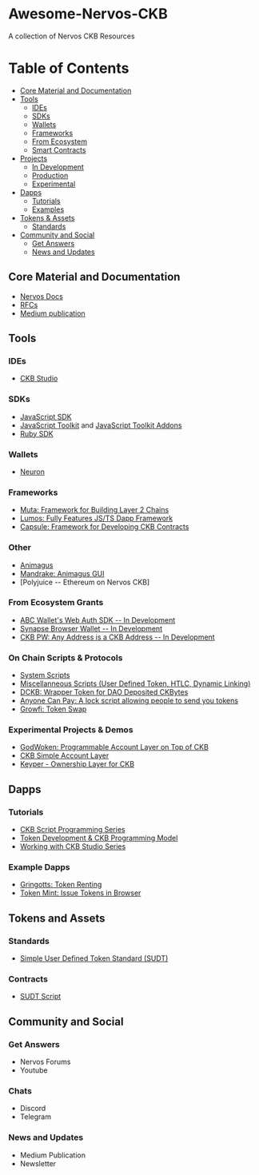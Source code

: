 # Awesome-Nervos-CKB
A collection of Nervos CKB Resources
# Table of Contents

- [Core Material and Documentation](#core-material-and-documentation)
- [Tools](#tools)
  - [IDEs](#ides)
  - [SDKs](#sdks)
  - [Wallets](#wallets)
  - [Frameworks](#frameworks)
  - [From Ecosystem](#from-ecosystem)
  - [Smart Contracts](#on-chain-scripts-or-smart-contracts)
- [Projects](#projects)
  - [In Development](#in-development)
  - [Production](#production)
  - [Experimental](#experimental)
- [Dapps](#dapps)
  - [Tutorials](#tutorials)
  - [Examples](#examples)
- [Tokens & Assets](#tokens-and-assets)
  - [Standards](#token-standards)
- [Community and Social](#community-and-social)
  - [Get Answers](#get-answers)
  - [News and Updates](#news-and-updates)



## Core Material and Documentation
- [Nervos Docs](https://docs.nervos.org/introduction/welcome.html)
- [RFCs](https://github.com/nervosnetwork/rfcs)
- [Medium publication](https://medium.com/nervosnetwork)


## Tools

### IDEs
- [CKB Studio](https://www.obsidians.io/)

### SDKs
- [JavaScript SDK](https://github.com/nervosnetwork/ckb-sdk-js)
- [JavaScript Toolkit](https://github.com/xxuejie/ckb-js-toolkit) and [JavaScript Toolkit Addons](https://github.com/xxuejie/ckb-js-toolkit-contrib)
- [Ruby SDK](https://github.com/nervosnetwork/ckb-sdk-ruby)

### Wallets
- [Neuron](https://github.com/nervosnetwork/neuron)



### Frameworks
- [Muta: Framework for Building Layer 2 Chains](https://github.com/nervosnetwork/muta)
- [Lumos: Fully Features JS/TS Dapp Framework](https://github.com/nervosnetwork/lumos)
- [Capsule: Framework for Developing CKB Contracts](https://github.com/nervosnetwork/capsule)

### Other
- [Animagus](https://github.com/xxuejie/animagus)
- [Mandrake: Animagus GUI](https://github.com/nervosnetwork/mandrake)
- [Polyjuice -- Ethereum on Nervos CKB]


### From Ecosystem Grants
- [ABC Wallet's Web Auth SDK -- In Development](https://talk.nervos.org/t/abc-wallet-another-ckb-sdk-and-ckb-web-auth/4285/2)
- [Synapse Browser Wallet -- In Development](https://talk.nervos.org/t/synapse-browser-wallet-and-keyper-agency/4339/3)
- [CKB PW: Any Address is a CKB Address -- In Development](https://talk.nervos.org/t/lay2-pw-sdk-build-dapps-on-ckb-and-run-them-everywhere/4289/12)

### On Chain Scripts & Protocols
- [System Scripts](https://github.com/nervosnetwork/ckb-system-scripts)
- [Miscellanneous Scripts (User Defined Token, HTLC, Dynamic Linking)](https://github.com/nervosnetwork/ckb-miscellaneous-scripts)
- [DCKB: Wrapper Token for DAO Deposited CKBytes](https://github.com/jjyr/DCKB)
- [Anyone Can Pay: A lock script allowing people to send you tokens](https://github.com/nervosnetwork/ckb-anyone-can-pay)
- [Growfi: Token Swap](https://talk.nervos.org/t/growfi-udt-swap/4382/8)




### Experimental Projects & Demos

- [GodWoken: Programmable Account Layer on Top of CKB](https://github.com/jjyr/godwoken)
- [CKB Simple Account Layer](https://github.com/xxuejie/ckb-simple-account-layer)
- [Keyper - Ownership Layer for CKB](https://github.com/ququzone/keyper)



## Dapps
### Tutorials
- [CKB Script Programming Series](https://xuejie.space/)
- [Token Development & CKB Programming Model](https://www.tannrallard.tech/nft-on-ckb-part-1/)
- [Working with CKB Studio Series](https://medium.com/nervos-ckb-israel)


### Example Dapps
- [Gringotts: Token Renting](https://github.com/ashchan/gringotts)
- [Token Mint: Issue Tokens in Browser](https://github.com/WilfredTA/token_mint)



## Tokens and Assets

### Standards
- [Simple User Defined Token Standard (SUDT)](https://talk.nervos.org/t/rfc-simple-udt-draft-spec/4333/4)

### Contracts
- [SUDT Script](https://github.com/nervosnetwork/ckb-miscellaneous-scripts/blob/master/c/simple_udt.c) 



## Community and Social
### Get Answers
- Nervos Forums
- Youtube

### Chats
- Discord
- Telegram


### News and Updates
- Medium Publication
- Newsletter
